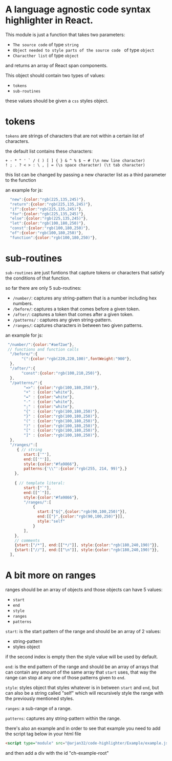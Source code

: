 # A language agnostic code syntax highlighter in React.
This module is just a function that takes two parameters:  
* ```The source code``` of type ```string```
* ```Object needed to style parts of the source code ``` of type ```object```
* ```Characther list``` of type ```object```

and returns an array of React span components.

This object should contain two types of values:
* ```tokens```
* ```sub-routines```

these values should be given a ```css``` styles object.

# tokens
```tokens``` are strings of characters that are not within a certain list of characters.

the default list contains these characters:

``` 
+ - * " ' ` / ( ) [ ] { } & ^ % $ ~ # (\n new line character)
! ; . ? < > : \ , | = (\s space character) (\t tab character)
```
this list can be changed by passing a new character list as a third parameter to the function  

an example for js:
```javascript
  "new":{color:"rgb(225,135,245)"},
  "return":{color:"rgb(225,135,245)"},
  "if":{color:"rgb(225,135,245)"},
  "for":{color:"rgb(225,135,245)"},
  "else":{color:"rgb(225,135,245)"},
  "let":{color:"rgb(100,180,250)"},
  "const":{color:"rgb(100,180,250)"},
  "of":{color:"rgb(100,180,250)"},
  "function":{color:"rgb(100,180,250)"},
```
 
# sub-routines
```sub-routines``` are just funtions that capture tokens or characters that satisfy the conditions of that function.

so far there are only 5 sub-routines:
* ```/number/```: captures any string-pattern that is a number including hex numbers.
* ```/before/```: captures a token that comes before a given token.
* ```/after/```: captures a token that comes after a given token.
* ```/patterns/``` : captures any given string-pattern.
* ```/ranges/```: captures characters in between two given patterns.

an example for js:
```javascript
 "/number/":{color:"#aef2ae"},
 // functions and function calls
  "/before/":{
       "(":{color:"rgb(220,220,100)",fontWeight:"900"},
  },
  "/after/":{
       "const":{color:"rgb(100,210,250)"},
  },
  "/patterns/":{
        "=>": {color:"rgb(100,180,250)"},
        "+" : {color:"white"},
        "=" : {color:"white"},
        "-" : {color:"white"},
        ";" : {color:"white"},
        "{" : {color:"rgb(100,180,250)"},
        "}" : {color:"rgb(100,180,250)"},
        "(" : {color:"rgb(100,180,250)"},
        ")" : {color:"rgb(100,180,250)"},
        "[" : {color:"rgb(100,180,250)"},
        "]" : {color:"rgb(100,180,250)"},
  },
  "/ranges/":[
     { // string
        start:['"'],
        end:[['"']],
        style:{color:"#fa9866"}, 
        patterns:{'\\"':{color:"rgb(255, 214, 99)"},} 
    },
    
    { // template literal:
        start:["`"],
        end:[["`"]],
        style:{color:"#fa9866"},
        "/ranges/":[
            {
              start:["${",{color:"rgb(90,100,250)"}],
              end:[["}",{color:"rgb(90,100,250)"}]],
              style:"self"
            }
        ],
    },
    // comments
    {start:["/*"], end:[["*/"]], style:{color:"rgb(180,240,190)"}},
    {start:["//"], end:[["\n"]], style:{color:"rgb(180,240,190)"}},
  ],
```

# A bit more on ranges
ranges should be an array of objects and those objects can have 5 values:
* ```start```
* ```end```
* ```style```
* ```ranges```
* ```patterns```

```start```: is the start pattern of the range 
and should be an array of 2 values:
* string-pattern
* styles object

if the second index is empty then the style value will be used by default.

```end```: is the end pattern of the range and should be an array of arrays 
that can contain any amount of the same array that ```start``` uses,
that way the range can stop at any one of those patterns given to ``end``.

```style```: styles object that styles whatever is in between ```start``` and  ```end```, but can also be a string called "self" which will  recursively style the range with the previously mentioned styles.

```ranges```: a sub-range of a range.

```patterns```: captures any string-pattern within the range.

there's also an example and in order to see that example you need to add the script tag below in your html file
```html
<script type="module" src="@arjan32/code-highlighter/Example/example.jsx" defer></script>
```
and then add a div with the id "ch-example-root" 